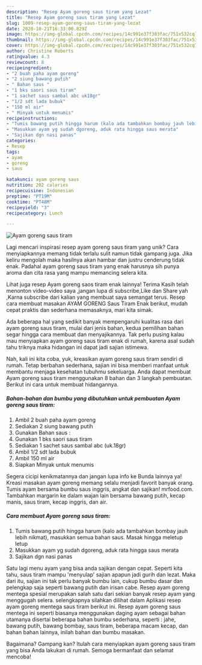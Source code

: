 ```yaml
---
description: "Resep Ayam goreng saus tiram yang Lezat"
title: "Resep Ayam goreng saus tiram yang Lezat"
slug: 1009-resep-ayam-goreng-saus-tiram-yang-lezat
date: 2020-10-21T16:33:00.829Z
image: https://img-global.cpcdn.com/recipes/14c991e37f303fac/751x532cq70/ayam-goreng-saus-tiram-foto-resep-utama.jpg
thumbnail: https://img-global.cpcdn.com/recipes/14c991e37f303fac/751x532cq70/ayam-goreng-saus-tiram-foto-resep-utama.jpg
cover: https://img-global.cpcdn.com/recipes/14c991e37f303fac/751x532cq70/ayam-goreng-saus-tiram-foto-resep-utama.jpg
author: Christine Roberts
ratingvalue: 4.3
reviewcount: 8
recipeingredient:
- "2 buah paha ayam goreng"
- "2 siung bawang putih"
- " Bahan saus "
- "1 bks saori saus tiram"
- "1 sachet saus sambal abc uk18gr"
- "1/2 sdt lada bubuk"
- "150 ml air"
- " Minyak untuk menumis"
recipeinstructions:
- "Tumis bawang putih hingga harum (kalo ada tambahkan bombay jauh lebih nikmat), masukkan semua bahan saus. Masak hingga meletup letup"
- "Masukkan ayam yg sudah dgoreng, aduk rata hingga saus merata"
- "Sajikan dgn nasi panas"
categories:
- Resep
tags:
- ayam
- goreng
- saus

katakunci: ayam goreng saus 
nutrition: 202 calories
recipecuisine: Indonesian
preptime: "PT19M"
cooktime: "PT48M"
recipeyield: "3"
recipecategory: Lunch

---
```



![Ayam goreng saus tiram](https://img-global.cpcdn.com/recipes/14c991e37f303fac/751x532cq70/ayam-goreng-saus-tiram-foto-resep-utama.jpg)

Lagi mencari inspirasi resep ayam goreng saus tiram yang unik? Cara menyiapkannya memang tidak terlalu sulit namun tidak gampang juga. Jika keliru mengolah maka hasilnya akan hambar dan justru cenderung tidak enak. Padahal ayam goreng saus tiram yang enak harusnya sih punya aroma dan cita rasa yang mampu memancing selera kita.

Lihat juga resep Ayam goreng saos tiram enak lainnya! Terima Kasih telah menonton video-video saya ,jangan lupa di subscribe,Like dan Share yah ,Karna subscribe dari kalian yang membuat saya semangat terus. Resep cara membuat masakan AYAM GORENG Saus Tiram Enak berikut, mudah cepat praktis dan sederhana memasaknya, mari kita simak.

Ada beberapa hal yang sedikit banyak mempengaruhi kualitas rasa dari ayam goreng saus tiram, mulai dari jenis bahan, kedua pemilihan bahan segar hingga cara membuat dan menyajikannya. Tak perlu pusing kalau mau menyiapkan ayam goreng saus tiram enak di rumah, karena asal sudah tahu triknya maka hidangan ini dapat jadi sajian istimewa.


Nah, kali ini kita coba, yuk, kreasikan ayam goreng saus tiram sendiri di rumah. Tetap berbahan sederhana, sajian ini bisa memberi manfaat untuk membantu menjaga kesehatan tubuhmu sekeluarga. Anda dapat membuat Ayam goreng saus tiram menggunakan 8 bahan dan 3 langkah pembuatan. Berikut ini cara untuk membuat hidangannya.

<!--inarticleads1-->

##### Bahan-bahan dan bumbu yang dibutuhkan untuk pembuatan Ayam goreng saus tiram:

1. Ambil 2 buah paha ayam goreng
1. Sediakan 2 siung bawang putih
1. Gunakan  Bahan saus :
1. Gunakan 1 bks saori saus tiram
1. Sediakan 1 sachet saus sambal abc (uk.18gr)
1. Ambil 1/2 sdt lada bubuk
1. Ambil 150 ml air
1. Siapkan  Minyak untuk menumis


Segera cicipi kenikmatannya dan jangan lupa info ke Bunda lainnya ya! Kreasi masakan ayam goreng memang selalu menjadi favorit banyak orang. Tumis ayam bersama bumbu saus inggris, angkat dan sajikan! mrfood.com. Tambahkan margarin ke dalam wajan lain bersama bawang putih, kecap manis, saus tiram, kecap inggris, dan air. 

<!--inarticleads2-->

##### Cara membuat Ayam goreng saus tiram:

1. Tumis bawang putih hingga harum (kalo ada tambahkan bombay jauh lebih nikmat), masukkan semua bahan saus. Masak hingga meletup letup
1. Masukkan ayam yg sudah dgoreng, aduk rata hingga saus merata
1. Sajikan dgn nasi panas


Satu lagi menu ayam yang bisa anda sajikan dengan cepat. Seperti kita tahu, saus tiram mampu &#39;menyulap&#39; sajian apapun jadi gurih dan lezat. Maka dari itu, sajian ini tak perlu banyak bumbu lain, cukup bumbu dasar dan pelengkap saja seperti bawang putih dan irisan cabe. Resep ayam goreng mentega spesial merupakan salah satu dari sekian banyak resep ayam yang menggugah selera. selengkapnya silahkan dilihat dalam Aplikasi resep ayam goreng mentega saus tiram berikut ini. Resep ayam goreng saus mentega ini seperti biasanya menggunakan daging ayam sebagai bahan utamanya disertai beberapa bahan bumbu sederhana, seperti : jahe, bawang putih, bawang bombay, saus tiram, beberapa macam kecap, dan bahan bahan lainnya, inilah bahan dan bumbu masakan. 

Bagaimana? Gampang kan? Itulah cara menyiapkan ayam goreng saus tiram yang bisa Anda lakukan di rumah. Semoga bermanfaat dan selamat mencoba!
